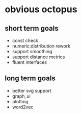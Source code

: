 # obvious octopus

## short term goals
* const check
* numeric:distribution rework
* support smoothing
* support distance metrics
* fluent interfaces

## long term goals
* better svg support
* graph_ui
* plotting
* word2vec
